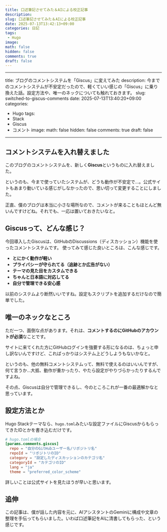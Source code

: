 ```yaml
---
title: 口述筆記させてみた＆AIによる校正記事
description:
slug: 口述筆記させてみた＆AIによる校正記事
date: 2025-07-13T13:42:13+09:00
categories: 日記
tags:
 - Hugo
image:
math: false
hidden: false
comments: true
draft: false
---
```

---
title: ブログのコメントシステムを「Giscus」に変えてみた
description: 今までのコメントシステムが不安定だったので、軽くていい感じの「Giscus」に乗り換えた話。設定方法や、唯一のネックについても触れておきます。
slug: switched-to-giscus-comments
date: 2025-07-13T13:40:20+09:00
categories:
  - Hugo
tags:
  - Stack
  - Giscus
  - コメント
image:
math: false
hidden: false
comments: true
draft: false
---

## コメントシステムを入れ替えました

このブログのコメントシステムを、新しく**Giscus**というものに入れ替えました。

というのも、今まで使っていたシステムが、どうも動作が不安定で…。公式サイトもあまり動いている感じがしなかったので、思い切って変更することにしました。

正直、僕のブログは本当に小さな場所なので、コメントが来ることもほとんど無いんですけどね。それでも、一応は置いておきたいなと。

## Giscusって、どんな感じ？

今回導入したGiscusは、GitHubのDiscussions（ディスカッション）機能を使ったコメントシステムです。
使ってみて感じた良いところは、こんな感じです。

* **とにかく動作が軽い**
* **プライバシーが守られてる（追跡とか広告がない）**
* **テーマの見た目をカスタムできる**
* **ちゃんと日本語に対応してる**
* **自分で管理できる安心感**

以前のシステムより断然いいですね。設定もスクリプトを追加するだけなので簡単でした。

## 唯一のネックなところ

ただ一つ、面倒な点があります。それは、**コメントするのにGitHubのアカウントが必須**なことです。

サイトに来てくれた方にGitHubログインを強要する形になるのは、ちょっと申し訳ないんですけど、こればっかりはシステム上どうしようもないかなと。

というのも、他の無料コメントシステムって、無料で使えるのはいいんですが、何て言うか…大抵、動作が重かったり、やたら設定がやりづらかったりするんですよね。

その点、Giscusは自分で管理できるし、今のところこれが一番の最適解かなと思っています。

## 設定方法とか

Hugo Stackテーマなら、`hugo.toml`みたいな設定ファイルにGiscusからもらってきたIDとかを書き込むだけです。

```toml
# hugo.tomlの場合
[params.comments.giscus]
  repo = "自分のGitHubユーザー名/リポジトリ名"
  repoId = "リポジトリのID"
  category = "設定したディスカッションのカテゴリ名"
  categoryId = "カテゴリのID"
  lang = "ja"
  theme = "preferred_color_scheme"
```

詳しいことは公式サイトを見たほうが早いと思います。

## 追伸
この記事は、僕が話した内容を元に、AIアシスタントのGeminiに構成や文章の整理を手伝ってもらいました。いわば口述筆記をAIに清書してもらった、という感じです。